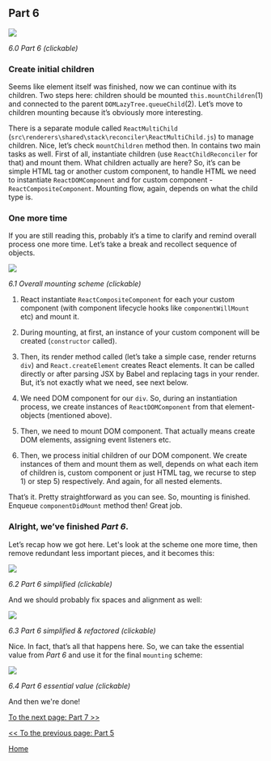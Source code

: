 ## Part 6

[![](https://rawgit.com/Bogdan-Lyashenko/Under-the-hood-ReactJS/master/stack/images/6/part-6.svg)](https://rawgit.com/Bogdan-Lyashenko/Under-the-hood-ReactJS/master/stack/images/6/part-6.svg)

<em>6.0 Part 6 (clickable)</em>

### Create initial children

Seems like element itself was finished, now we can continue with its children. Two steps here: children should be mounted `this.mountChildren`(1) and connected to the parent `DOMLazyTree.queueChild`(2).
Let’s move to children mounting because it’s obviously more interesting.

There is a separate module called `ReactMultiChild`  (`src\renderers\shared\stack\reconciler\ReactMultiChild.js`) to manage children. Nice, let’s check `mountChildren` method then. In contains two main tasks as well. First of all, instantiate children (use `ReactChildReconciler` for that) and mount them. What children actually are here? So, it’s can be simple HTML tag or another custom component, to handle HTML we need to instantiate `ReactDOMComponent` and for custom component - `ReactCompositeComponent`. Mounting flow, again, depends on what the child type is.

### One more time

If you are still reading this, probably it’s a time to clarify and remind overall process one more time. Let’s take a break and recollect sequence of objects.

[![](https://rawgit.com/Bogdan-Lyashenko/Under-the-hood-ReactJS/master/stack/images/6/overall-mounting-scheme.svg)](https://rawgit.com/Bogdan-Lyashenko/Under-the-hood-ReactJS/master/stack/images/6/overall-mounting-scheme.svg)

<em>6.1 Overall mounting scheme (clickable)</em>

1) React instantiate `ReactCompositeComponent` for each your custom component (with component lifecycle hooks like `componentWillMount` etc) and mount it.

2) During mounting, at first, an instance of your custom component will be created (`constructor` called).

3) Then, its render method called (let’s take a simple case, render returns `div`) and `React.createElement` creates React elements. It can be called directly or after parsing JSX by Babel and replacing tags in your render. But, it’s not exactly what we need, see next below.

4) We need DOM component for our `div`. So, during an instantiation process, we create instances of `ReactDOMComponent` from that element-objects (mentioned above).

5) Then, we need to mount DOM component. That actually means create DOM elements, assigning event listeners etc.

6) Then, we process initial children of our DOM component. We create instances of them and mount them as well, depends on what each item of children is, custom component or just HTML tag, we recurse to step 1) or step 5) respectively. And again, for all nested elements.

That’s it. Pretty straightforward as you can see.
So, mounting is finished. Enqueue `componentDidMount` method then! Great job.

### Alright, we’ve finished *Part 6*.

Let’s recap how we got here. Let's look at the scheme one more time, then remove redundant less important pieces, and it becomes this:

[![](https://rawgit.com/Bogdan-Lyashenko/Under-the-hood-ReactJS/master/stack/images/6/part-6-A.svg)](https://rawgit.com/Bogdan-Lyashenko/Under-the-hood-ReactJS/master/stack/images/6/part-6-A.svg)

<em>6.2 Part 6 simplified (clickable)</em>

And we should probably fix spaces and alignment as well:

[![](https://rawgit.com/Bogdan-Lyashenko/Under-the-hood-ReactJS/master/stack/images/6/part-6-B.svg)](https://rawgit.com/Bogdan-Lyashenko/Under-the-hood-ReactJS/master/stack/images/6/part-6-B.svg)

<em>6.3 Part 6 simplified & refactored (clickable)</em>

Nice. In fact, that’s all that happens here. So, we can take the essential value from *Part 6* and use it for the final `mounting` scheme:

[![](https://rawgit.com/Bogdan-Lyashenko/Under-the-hood-ReactJS/master/stack/images/6/part-6-C.svg)](https://rawgit.com/Bogdan-Lyashenko/Under-the-hood-ReactJS/master/stack/images/6/part-6-C.svg)

<em>6.4 Part 6 essential value (clickable)</em>

And then we're done!


[To the next page: Part 7 >>](./Part-7.md)

[<< To the previous page: Part 5](./Part-5.md)


[Home](../../README.md)
